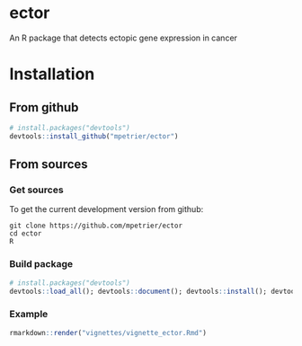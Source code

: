 # ector
An R package that detects ectopic gene expression in cancer


# Installation


## From github

```R
# install.packages("devtools")
devtools::install_github("mpetrier/ector")
```


## From sources

### Get sources

To get the current development version from github:

```
git clone https://github.com/mpetrier/ector
cd ector
R
```


### Build package

```R
# install.packages("devtools")
devtools::load_all(); devtools::document(); devtools::install(); devtools::check()
```

### Example

```R
rmarkdown::render("vignettes/vignette_ector.Rmd")
```
